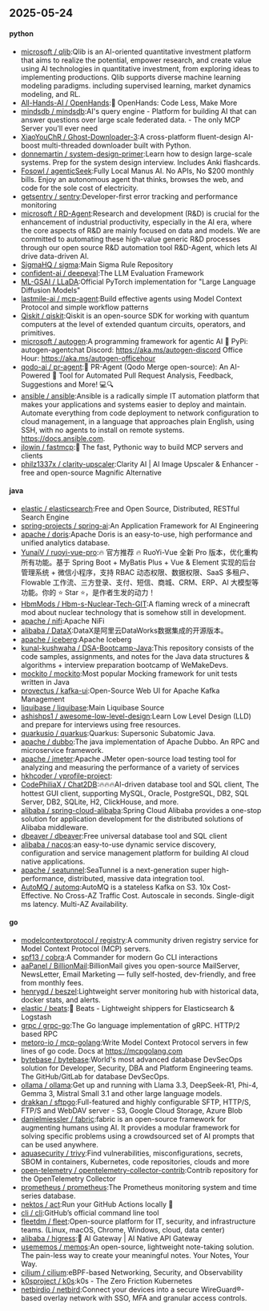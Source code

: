## 2025-05-24

#### python
* [microsoft / qlib](https://github.com/microsoft/qlib):Qlib is an AI-oriented quantitative investment platform that aims to realize the potential, empower research, and create value using AI technologies in quantitative investment, from exploring ideas to implementing productions. Qlib supports diverse machine learning modeling paradigms. including supervised learning, market dynamics modeling, and RL.
* [All-Hands-AI / OpenHands](https://github.com/All-Hands-AI/OpenHands):🙌 OpenHands: Code Less, Make More
* [mindsdb / mindsdb](https://github.com/mindsdb/mindsdb):AI's query engine - Platform for building AI that can answer questions over large scale federated data. - The only MCP Server you'll ever need
* [XiaoYouChR / Ghost-Downloader-3](https://github.com/XiaoYouChR/Ghost-Downloader-3):A cross-platform fluent-design AI-boost multi-threaded downloader built with Python.
* [donnemartin / system-design-primer](https://github.com/donnemartin/system-design-primer):Learn how to design large-scale systems. Prep for the system design interview. Includes Anki flashcards.
* [Fosowl / agenticSeek](https://github.com/Fosowl/agenticSeek):Fully Local Manus AI. No APIs, No $200 monthly bills. Enjoy an autonomous agent that thinks, browses the web, and code for the sole cost of electricity.
* [getsentry / sentry](https://github.com/getsentry/sentry):Developer-first error tracking and performance monitoring
* [microsoft / RD-Agent](https://github.com/microsoft/RD-Agent):Research and development (R&D) is crucial for the enhancement of industrial productivity, especially in the AI era, where the core aspects of R&D are mainly focused on data and models. We are committed to automating these high-value generic R&D processes through our open source R&D automation tool R&D-Agent, which lets AI drive data-driven AI.
* [SigmaHQ / sigma](https://github.com/SigmaHQ/sigma):Main Sigma Rule Repository
* [confident-ai / deepeval](https://github.com/confident-ai/deepeval):The LLM Evaluation Framework
* [ML-GSAI / LLaDA](https://github.com/ML-GSAI/LLaDA):Official PyTorch implementation for "Large Language Diffusion Models"
* [lastmile-ai / mcp-agent](https://github.com/lastmile-ai/mcp-agent):Build effective agents using Model Context Protocol and simple workflow patterns
* [Qiskit / qiskit](https://github.com/Qiskit/qiskit):Qiskit is an open-source SDK for working with quantum computers at the level of extended quantum circuits, operators, and primitives.
* [microsoft / autogen](https://github.com/microsoft/autogen):A programming framework for agentic AI 🤖 PyPi: autogen-agentchat Discord: https://aka.ms/autogen-discord Office Hour: https://aka.ms/autogen-officehour
* [qodo-ai / pr-agent](https://github.com/qodo-ai/pr-agent):🚀 PR-Agent (Qodo Merge open-source): An AI-Powered 🤖 Tool for Automated Pull Request Analysis, Feedback, Suggestions and More! 💻🔍
* [ansible / ansible](https://github.com/ansible/ansible):Ansible is a radically simple IT automation platform that makes your applications and systems easier to deploy and maintain. Automate everything from code deployment to network configuration to cloud management, in a language that approaches plain English, using SSH, with no agents to install on remote systems. https://docs.ansible.com.
* [jlowin / fastmcp](https://github.com/jlowin/fastmcp):🚀 The fast, Pythonic way to build MCP servers and clients
* [philz1337x / clarity-upscaler](https://github.com/philz1337x/clarity-upscaler):Clarity AI | AI Image Upscaler & Enhancer - free and open-source Magnific Alternative

#### java
* [elastic / elasticsearch](https://github.com/elastic/elasticsearch):Free and Open Source, Distributed, RESTful Search Engine
* [spring-projects / spring-ai](https://github.com/spring-projects/spring-ai):An Application Framework for AI Engineering
* [apache / doris](https://github.com/apache/doris):Apache Doris is an easy-to-use, high performance and unified analytics database.
* [YunaiV / ruoyi-vue-pro](https://github.com/YunaiV/ruoyi-vue-pro):🔥 官方推荐 🔥 RuoYi-Vue 全新 Pro 版本，优化重构所有功能。基于 Spring Boot + MyBatis Plus + Vue & Element 实现的后台管理系统 + 微信小程序，支持 RBAC 动态权限、数据权限、SaaS 多租户、Flowable 工作流、三方登录、支付、短信、商城、CRM、ERP、AI 大模型等功能。你的 ⭐️ Star ⭐️，是作者生发的动力！
* [HbmMods / Hbm-s-Nuclear-Tech-GIT](https://github.com/HbmMods/Hbm-s-Nuclear-Tech-GIT):A flaming wreck of a minecraft mod about nuclear technology that is somehow still in development.
* [apache / nifi](https://github.com/apache/nifi):Apache NiFi
* [alibaba / DataX](https://github.com/alibaba/DataX):DataX是阿里云DataWorks数据集成的开源版本。
* [apache / iceberg](https://github.com/apache/iceberg):Apache Iceberg
* [kunal-kushwaha / DSA-Bootcamp-Java](https://github.com/kunal-kushwaha/DSA-Bootcamp-Java):This repository consists of the code samples, assignments, and notes for the Java data structures & algorithms + interview preparation bootcamp of WeMakeDevs.
* [mockito / mockito](https://github.com/mockito/mockito):Most popular Mocking framework for unit tests written in Java
* [provectus / kafka-ui](https://github.com/provectus/kafka-ui):Open-Source Web UI for Apache Kafka Management
* [liquibase / liquibase](https://github.com/liquibase/liquibase):Main Liquibase Source
* [ashishps1 / awesome-low-level-design](https://github.com/ashishps1/awesome-low-level-design):Learn Low Level Design (LLD) and prepare for interviews using free resources.
* [quarkusio / quarkus](https://github.com/quarkusio/quarkus):Quarkus: Supersonic Subatomic Java.
* [apache / dubbo](https://github.com/apache/dubbo):The java implementation of Apache Dubbo. An RPC and microservice framework.
* [apache / jmeter](https://github.com/apache/jmeter):Apache JMeter open-source load testing tool for analyzing and measuring the performance of a variety of services
* [hkhcoder / vprofile-project](https://github.com/hkhcoder/vprofile-project):
* [CodePhiliaX / Chat2DB](https://github.com/CodePhiliaX/Chat2DB):🔥🔥🔥AI-driven database tool and SQL client, The hottest GUI client, supporting MySQL, Oracle, PostgreSQL, DB2, SQL Server, DB2, SQLite, H2, ClickHouse, and more.
* [alibaba / spring-cloud-alibaba](https://github.com/alibaba/spring-cloud-alibaba):Spring Cloud Alibaba provides a one-stop solution for application development for the distributed solutions of Alibaba middleware.
* [dbeaver / dbeaver](https://github.com/dbeaver/dbeaver):Free universal database tool and SQL client
* [alibaba / nacos](https://github.com/alibaba/nacos):an easy-to-use dynamic service discovery, configuration and service management platform for building AI cloud native applications.
* [apache / seatunnel](https://github.com/apache/seatunnel):SeaTunnel is a next-generation super high-performance, distributed, massive data integration tool.
* [AutoMQ / automq](https://github.com/AutoMQ/automq):AutoMQ is a stateless Kafka on S3. 10x Cost-Effective. No Cross-AZ Traffic Cost. Autoscale in seconds. Single-digit ms latency. Multi-AZ Availability.

#### go
* [modelcontextprotocol / registry](https://github.com/modelcontextprotocol/registry):A community driven registry service for Model Context Protocol (MCP) servers.
* [spf13 / cobra](https://github.com/spf13/cobra):A Commander for modern Go CLI interactions
* [aaPanel / BillionMail](https://github.com/aaPanel/BillionMail):BillionMail gives you open-source MailServer, NewsLetter, Email Marketing — fully self-hosted, dev-friendly, and free from monthly fees.
* [henrygd / beszel](https://github.com/henrygd/beszel):Lightweight server monitoring hub with historical data, docker stats, and alerts.
* [elastic / beats](https://github.com/elastic/beats):🐠 Beats - Lightweight shippers for Elasticsearch & Logstash
* [grpc / grpc-go](https://github.com/grpc/grpc-go):The Go language implementation of gRPC. HTTP/2 based RPC
* [metoro-io / mcp-golang](https://github.com/metoro-io/mcp-golang):Write Model Context Protocol servers in few lines of go code. Docs at https://mcpgolang.com
* [bytebase / bytebase](https://github.com/bytebase/bytebase):World's most advanced database DevSecOps solution for Developer, Security, DBA and Platform Engineering teams. The GitHub/GitLab for database DevSecOps.
* [ollama / ollama](https://github.com/ollama/ollama):Get up and running with Llama 3.3, DeepSeek-R1, Phi-4, Gemma 3, Mistral Small 3.1 and other large language models.
* [drakkan / sftpgo](https://github.com/drakkan/sftpgo):Full-featured and highly configurable SFTP, HTTP/S, FTP/S and WebDAV server - S3, Google Cloud Storage, Azure Blob
* [danielmiessler / fabric](https://github.com/danielmiessler/fabric):fabric is an open-source framework for augmenting humans using AI. It provides a modular framework for solving specific problems using a crowdsourced set of AI prompts that can be used anywhere.
* [aquasecurity / trivy](https://github.com/aquasecurity/trivy):Find vulnerabilities, misconfigurations, secrets, SBOM in containers, Kubernetes, code repositories, clouds and more
* [open-telemetry / opentelemetry-collector-contrib](https://github.com/open-telemetry/opentelemetry-collector-contrib):Contrib repository for the OpenTelemetry Collector
* [prometheus / prometheus](https://github.com/prometheus/prometheus):The Prometheus monitoring system and time series database.
* [nektos / act](https://github.com/nektos/act):Run your GitHub Actions locally 🚀
* [cli / cli](https://github.com/cli/cli):GitHub’s official command line tool
* [fleetdm / fleet](https://github.com/fleetdm/fleet):Open-source platform for IT, security, and infrastructure teams. (Linux, macOS, Chrome, Windows, cloud, data center)
* [alibaba / higress](https://github.com/alibaba/higress):🤖 AI Gateway | AI Native API Gateway
* [usememos / memos](https://github.com/usememos/memos):An open-source, lightweight note-taking solution. The pain-less way to create your meaningful notes. Your Notes, Your Way.
* [cilium / cilium](https://github.com/cilium/cilium):eBPF-based Networking, Security, and Observability
* [k0sproject / k0s](https://github.com/k0sproject/k0s):k0s - The Zero Friction Kubernetes
* [netbirdio / netbird](https://github.com/netbirdio/netbird):Connect your devices into a secure WireGuard®-based overlay network with SSO, MFA and granular access controls.
